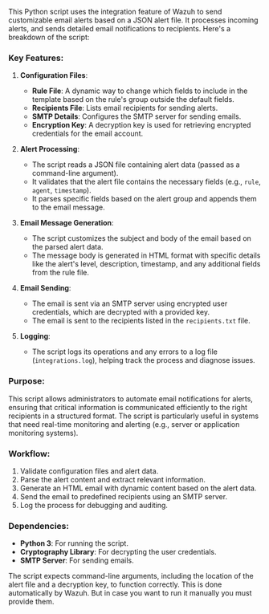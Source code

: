 This Python script uses the integration feature of Wazuh to send customizable email alerts based on a JSON alert file. It processes incoming alerts, and sends detailed email notifications to recipients. Here's a breakdown of the script:

### Key Features:
1. **Configuration Files**:
   - **Rule File**: A dynamic way to change which fields to include in the template based on the rule's group outside the default fields. 
   - **Recipients File**: Lists email recipients for sending alerts.
   - **SMTP Details**: Configures the SMTP server for sending emails.
   - **Encryption Key**: A decryption key is used for retrieving encrypted credentials for the email account.

2. **Alert Processing**:
   - The script reads a JSON file containing alert data (passed as a command-line argument).
   - It validates that the alert file contains the necessary fields (e.g., `rule`, `agent`, `timestamp`).
   - It parses specific fields based on the alert group and appends them to the email message.

3. **Email Message Generation**:
   - The script customizes the subject and body of the email based on the parsed alert data.
   - The message body is generated in HTML format with specific details like the alert's level, description, timestamp, and any additional fields from the rule file.

4. **Email Sending**:
   - The email is sent via an SMTP server using encrypted user credentials, which are decrypted with a provided key.
   - The email is sent to the recipients listed in the `recipients.txt` file.

5. **Logging**:
   - The script logs its operations and any errors to a log file (`integrations.log`), helping track the process and diagnose issues.

### Purpose:
This script allows administrators to automate email notifications for alerts, ensuring that critical information is communicated efficiently to the right recipients in a structured format. The script is particularly useful in systems that need real-time monitoring and alerting (e.g., server or application monitoring systems). 

### Workflow:
1. Validate configuration files and alert data.
2. Parse the alert content and extract relevant information.
3. Generate an HTML email with dynamic content based on the alert data.
4. Send the email to predefined recipients using an SMTP server.
5. Log the process for debugging and auditing.

### Dependencies:
- **Python 3**: For running the script.
- **Cryptography Library**: For decrypting the user credentials.
- **SMTP Server**: For sending emails.

The script expects command-line arguments, including the location of the alert file and a decryption key, to function correctly. This is done automatically by Wazuh. But in case you want to run it manually you must provide them.

